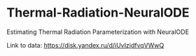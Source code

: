 # Thermal-Radiation-NeuralODE
Estimating Thermal Radiation Parameterization with NeuralODE

Link to data: https://disk.yandex.ru/d/iUvIzjdfvqVWwQ
